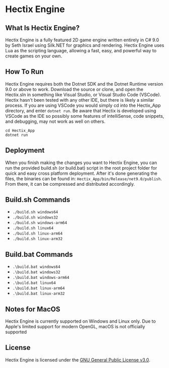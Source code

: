 # Hectix Engine

## What Is Hectix Engine?
Hectix Engine is a fully featured 2D game engine written entirely in C# 9.0 by Seth Israel using Silk.NET for graphics and rendering. Hectix Engine uses Lua as the scripting language, allowing a fast, easy, and powerful way to create games on your own.

## How To Run
Hectix Engine requires both the Dotnet SDK and the Dotnet Runtime version 9.0 or above to work. Download the source or clone, and open the Hectix.sln in something like Visual Studio, or Visual Studio Code (VSCode). Hectix hasn't been tested with any other IDE, but there is likely a similar process. If you are using VSCode you would simply cd into the Hectix_App directory, and enter ```dotnet run```. Be aware that Hectix is developed using VSCode as the IDE so possibly some features of intelliSense, code snippets, and debugging, may not work as well on others.

```
cd Hectix_App
dotnet run
```

## Deployment
When you finish making the changes you want to Hectix Engine, you can run the provided build.sh (or build.bat) script in the root project folder for quick and easy cross platform deployment. After it's done generating the files, the binaries can be found in: ```Hectix_App/bin/Release/net9.0/publish```. From there, it can be compressed and distributed accordingly.

## Build.sh Commands
* ```./build.sh windows64```
* ```./build.sh windows32```
* ```./build.sh windows-arm64```
* ```./build.sh linux64```
* ```./build.sh linux-arm64```
* ```./build.sh linux-arm32```

## Build.bat Commands
* ```.\build.bat windows64```
* ```.\build.bat windows32```
* ```.\build.bat windows-arm64```
* ```.\build.bat linux64```
* ```.\build.bat linux-arm64```
* ```.\build.bat linux-arm32```

## Notes for MacOS
Hectix Engine is currently supported on Windows and Linux only. Due to Apple's limited support for modern OpenGL, macOS is not officially supported

## License

Hectix Engine is licensed under the [GNU General Public License v3.0](LICENSE).